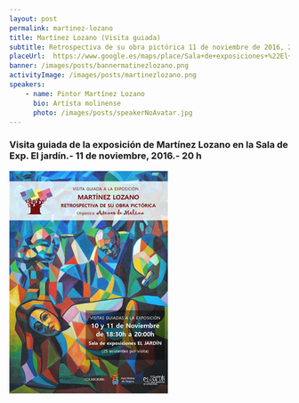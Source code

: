 ```yaml
---
layout: post
permalink: martinez-lozano  
title: Martínez Lozano (Visita guiada) 
subtitle: Retrospectiva de su obra pictórica 11 de noviembre de 2016, 20:00h.- Sala de Exp. El Jardín 
placeUrl:  https://www.google.es/maps/place/Sala+de+exposiciones+%22El+Jard%C3%ADn%22/@38.0522142,-1.2159513,17z/data=!3m1!4b1!4m5!3m4!1s0xd647f55db23f62b:0x236fc800c1aaff6c!8m2!3d38.0522142!4d-1.2137626
banner: /images/posts/bannermatinezlozano.png
activityImage: /images/posts/martinezlozano.png
speakers: 
    - name: Pintor Martínez Lozano
      bio: Artísta molinense
      photo: /images/posts/speakerNoAvatar.jpg
---
```


### Visita guiada de la exposición de Martínez Lozano en la Sala de Exp. El jardín.- 11 de noviembre, 2016.- 20 h


![cartel](/images/posts/martinezlozano.png)
